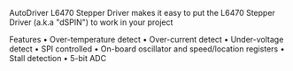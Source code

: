 AutoDriver L6470 Stepper Driver makes it easy to put the L6470 Stepper Driver (a.k.a "dSPIN") to work in your project

Features
• Over-temperature detect
• Over-current detect
• Under-voltage detect
• SPI controlled
• On-board oscillator and speed/location registers
• Stall detection
• 5-bit ADC

